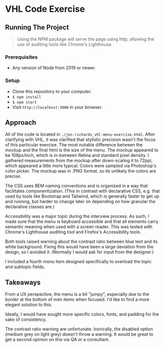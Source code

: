 # VHL Code Exercise

## Running The Project

> Using the NPM package will serve the page using http, allowing the use of
> auditing tools like Chrome's Lighthouse.

### Prerequisites
* Any version of Node from 2019 or newer.

### Setup
* Clone this repository to your computer.
* `$ npm install`
* `$ npm start`
* Visit `http://localhost:3000` in your browser.

## Approach

All of the code is located in `./jon-richards_vhl-menu-exercise.html`.  After
clarifying with VHL, it was clarified that stylistic precision wasn't the focus
of this particular exercise.  The most notable difference between the mockup and
the final html is the size of the menu.  The mockup appeared to be 108px/inch,
which is in-between Retina and standard pixel density.  I gathered measurements
from the mockup after down-scaling it to 72ppi, which appeared a little more
typical.  Colors were sampled via Photoshop's color picker.  The mockup was in
.PNG format, so its unlikely the colors are precise.

The CSS uses BEM naming conventions and is organized in a way that facilitates
componentization.  (This in contrast with declarative CSS, e.g. that used by
tools like Bootstrap and Tailwind, which is generally faster to get up and
running, but harder to change later on depending on how granular the declarative
classes are.)

Accessibility was a major topic during the interview process.  As such, I made
sure that the menu is keyboard accessible and that all elements carry semantic
meaning when used with a screen reader.  This was tested with Chrome's
Lighthouse auditing tool and Firefox's Accessibility tools.

Both tools raised warning about the contrast ratio between blue text and its
white background.  Fixing this would have been a large deviation from the
design, so I avoided it.  (Normally I would ask for input from the designer.)

I included a fourth menu item designed specifically to overload the topic
and subtopic fields.

## Takeaways

From a UX perspective, the menu is a bit "jumpy", especially due to the border
at the bottom of men items when focused.  I'd like to find a more elegant
solution to this.

Ideally, I would have sought more specific colors, fonts, and padding for the
sake of consistency.

The contrast ratio warning are unfortunate.  Ironically, the disabled option
(medium grey on light grey) doesn't throw a warning.  It would be great to get
a second opinion on this via QA or a consultant.